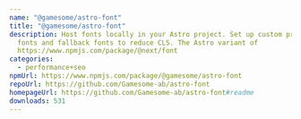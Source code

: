 ```yaml
---
name: "@gamesome/astro-font"
title: "@gamesome/astro-font"
description: Host fonts locally in your Astro project. Set up custom preloaded
  fonts and fallback fonts to reduce CLS. The Astro variant of
  https://www.npmjs.com/package/@next/font
categories:
  - performance+seo
npmUrl: https://www.npmjs.com/package/@gamesome/astro-font
repoUrl: https://github.com/Gamesome-ab/astro-font
homepageUrl: https://github.com/Gamesome-ab/astro-font#readme
downloads: 531
---
```

